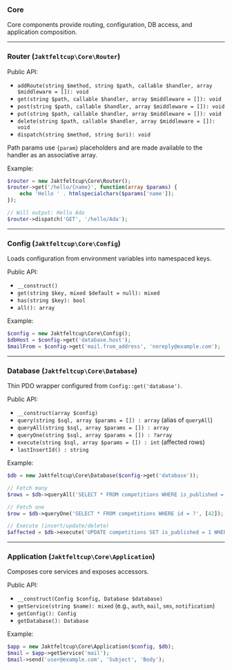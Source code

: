 ### Core

Core components provide routing, configuration, DB access, and application composition.

---

### Router (`Jaktfeltcup\Core\Router`)

Public API:
- `addRoute(string $method, string $path, callable $handler, array $middleware = []): void`
- `get(string $path, callable $handler, array $middleware = []): void`
- `post(string $path, callable $handler, array $middleware = []): void`
- `put(string $path, callable $handler, array $middleware = []): void`
- `delete(string $path, callable $handler, array $middleware = []): void`
- `dispatch(string $method, string $uri): void`

Path params use `{param}` placeholders and are made available to the handler as an associative array.

Example:
```php
$router = new Jaktfeltcup\Core\Router();
$router->get('/hello/{name}', function(array $params) {
    echo 'Hello ' . htmlspecialchars($params['name']);
});

// Will output: Hello Ada
$router->dispatch('GET', '/hello/Ada');
```

---

### Config (`Jaktfeltcup\Core\Config`)

Loads configuration from environment variables into namespaced keys.

Public API:
- `__construct()`
- `get(string $key, mixed $default = null): mixed`
- `has(string $key): bool`
- `all(): array`

Example:
```php
$config = new Jaktfeltcup\Core\Config();
$dbHost = $config->get('database.host');
$mailFrom = $config->get('mail.from_address', 'noreply@example.com');
```

---

### Database (`Jaktfeltcup\Core\Database`)

Thin PDO wrapper configured from `Config::get('database')`.

Public API:
- `__construct(array $config)`
- `query(string $sql, array $params = []) : array` (alias of `queryAll`)
- `queryAll(string $sql, array $params = []) : array`
- `queryOne(string $sql, array $params = []) : ?array`
- `execute(string $sql, array $params = []) : int` (affected rows)
- `lastInsertId() : string`

Example:
```php
$db = new Jaktfeltcup\Core\Database($config->get('database'));

// Fetch many
$rows = $db->queryAll('SELECT * FROM competitions WHERE is_published = 1');

// Fetch one
$row = $db->queryOne('SELECT * FROM competitions WHERE id = ?', [42]);

// Execute (insert/update/delete)
$affected = $db->execute('UPDATE competitions SET is_published = 1 WHERE id = ?', [42]);
```

---

### Application (`Jaktfeltcup\Core\Application`)

Composes core services and exposes accessors.

Public API:
- `__construct(Config $config, Database $database)`
- `getService(string $name): mixed` (e.g., `auth`, `mail`, `sms`, `notification`)
- `getConfig(): Config`
- `getDatabase(): Database`

Example:
```php
$app = new Jaktfeltcup\Core\Application($config, $db);
$mail = $app->getService('mail');
$mail->send('user@example.com', 'Subject', 'Body');
```

